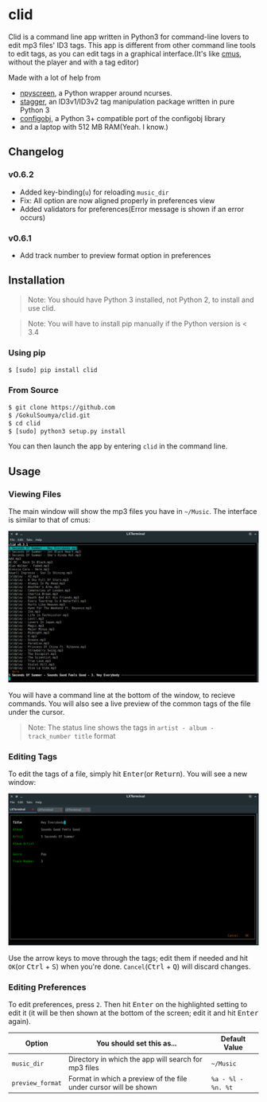 # clid

Clid is a command line app written in Python3 for command-line lovers to edit mp3 files' ID3 tags. This app is different from other
command line tools to edit tags, as you can edit tags in a graphical interface.(It's like [cmus](https://github.com/cmus/cmus),
without the player and with a tag editor)

Made with a lot of help from

- [npyscreen](https://bitbucket.org/npcole/npyscreen), a Python wrapper around ncurses.
- [stagger](https://github.com/lorentey/stagger), an ID3v1/ID3v2 tag manipulation package written in pure Python 3
- [configobj](https://github.com/DiffSK/configobj), a Python 3+ compatible port of the configobj library
- and a laptop with 512 MB RAM(Yeah. I know.)

## Changelog

### v0.6.2

- Added key-binding(`u`) for reloading `music_dir`
- Fix: All option are now aligned properly in preferences view
- Added validators for preferences(Error message is shown if an error occurs)

### v0.6.1

- Add track number to preview format option in preferences


## Installation

> Note: You should have Python 3 installed, not Python 2, to install and use clid.

> Note: You will have to install pip manually if the Python version is < 3.4


### Using pip

```shell
$ [sudo] pip install clid
```

### From Source

```shell
$ git clone https://github.com
$ /GokulSoumya/clid.git
$ cd clid
$ [sudo] python3 setup.py install
```

You can then launch the app by entering `clid` in the command line.


## Usage

### Viewing Files

The main window will show the mp3 files you have in `~/Music`. The interface is similar to that of cmus:

![clid main window](./img/main.png  "The Main Window")

You will have a command line at the bottom of the window, to recieve commands. You will also see a live preview of the
common tags of the file under the cursor.

> Note: The status line shows the tags in `artist - album - track_number title` format

### Editing Tags

To edit the tags of a file, simply hit <kbd>Enter</kbd>(or <kbd>Return</kbd>). You will see a new window:

![clid tag edit](./img/edit.png  "Tag Editing Window")

Use the arrow keys to move through the tags; edit them if needed and hit `OK`(or <kbd>Ctrl</kbd> + <kbd>S</kbd>) when you're done. `Cancel`(<kbd>Ctrl</kbd> + <kbd>Q</kbd>) will discard changes.


### Editing Preferences

To edit preferences, press `2`. Then hit <kbd>Enter</kbd> on the highlighted setting to edit it (it will be then shown
at the bottom of the screen; edit it and hit <kbd>Enter</kbd> again).

| Option | You should set this as... | Default Value|
|--------|-------|---------|
| `music_dir` | Directory in which the app will search for mp3 files | `~/Music` |
| `preview_format` | Format in which a preview of the file under cursor will be shown | `%a - %l - %n. %t` |
